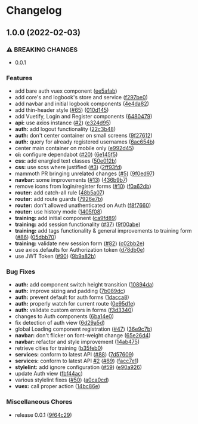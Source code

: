 # Changelog

## 1.0.0 (2022-02-03)


### ⚠ BREAKING CHANGES

* 0.0.1

### Features

* add bare auth vuex component ([ee5afab](https://github.com/clog-rocks/frontend/commit/ee5afab9ebd5626c082eabb23d92ec0bd625331d))
* add core's and logbook's store and service ([f297be0](https://github.com/clog-rocks/frontend/commit/f297be01df51a000275f081d72ac6d3d6247f8f4))
* add navbar and initial logbook components ([4e4da82](https://github.com/clog-rocks/frontend/commit/4e4da829d73c2e8b060a93b87900fe66fda6fe51))
* add thin-header style ([#65](https://github.com/clog-rocks/frontend/issues/65)) ([010d145](https://github.com/clog-rocks/frontend/commit/010d1452af8b9a07e468fb8564646b1cb84d8249))
* add Vuetify, Login and Register components ([6480479](https://github.com/clog-rocks/frontend/commit/64804797aea8761e42c6ac62b242664982a6a9d1))
* **api:** use axios instance ([#2](https://github.com/clog-rocks/frontend/issues/2)) ([e324d95](https://github.com/clog-rocks/frontend/commit/e324d954ebecc6045a88d097441c3915968b3a98))
* **auth:** add logout functionality ([22c3b48](https://github.com/clog-rocks/frontend/commit/22c3b48f1c6e307b22117753ff88b91dff548c96))
* **auth:** don't center container on small screens ([9f27612](https://github.com/clog-rocks/frontend/commit/9f27612c8f7a8e7f46c3091cc536c2957fba95eb))
* **auth:** query for already registered usernames ([6ac654b](https://github.com/clog-rocks/frontend/commit/6ac654b52af0401722488693ce49c5a3529694a6))
* center main container on mobile only ([e992d45](https://github.com/clog-rocks/frontend/commit/e992d45fadc3abe462a032f544dfb2cbfeb4e744))
* **ci:** configure dependabot ([#20](https://github.com/clog-rocks/frontend/issues/20)) ([6e145f5](https://github.com/clog-rocks/frontend/commit/6e145f59ae382e02bfb294e2cdde7e0e3b2d9092))
* **css:** add enargled text classes ([50e012b](https://github.com/clog-rocks/frontend/commit/50e012b1318eca5b043c5672b2c17005fba0a08f))
* **css:** use scss where justified ([#3](https://github.com/clog-rocks/frontend/issues/3)) ([2ff93fd](https://github.com/clog-rocks/frontend/commit/2ff93fdf0ea2849a7994d4f293109bbfef3d4e09))
* mammoth PR bringing unrelated changes ([#5](https://github.com/clog-rocks/frontend/issues/5)) ([9f0ed97](https://github.com/clog-rocks/frontend/commit/9f0ed97bf474c0f405900f4ebf4a34e86cceb2e4))
* **navbar:** some improvements ([#13](https://github.com/clog-rocks/frontend/issues/13)) ([436b9b7](https://github.com/clog-rocks/frontend/commit/436b9b7ca996f7df66b6c1240cc919d5aa14a745))
* remove icons from login/register forms ([#10](https://github.com/clog-rocks/frontend/issues/10)) ([f0a62db](https://github.com/clog-rocks/frontend/commit/f0a62db743e1bc664521341c2365ab217e6a682f))
* **router:** add catch-all rule ([48b5a07](https://github.com/clog-rocks/frontend/commit/48b5a07ba144ac65e1a0c541f07f5ac6e700bef8))
* **router:** add route guards ([7926e7b](https://github.com/clog-rocks/frontend/commit/7926e7b34b9e5d42c54b2f7da535e6db0acc804e))
* **router:** don't allowed unathenticated on Auth ([f8f7660](https://github.com/clog-rocks/frontend/commit/f8f7660c2033f46a017375ce1836f215874fa196))
* **router:** use history mode ([1405f08](https://github.com/clog-rocks/frontend/commit/1405f0879b4a81f5b29d29b47011c2acdfedfab9))
* **training:** add initial component ([ca9fd89](https://github.com/clog-rocks/frontend/commit/ca9fd89027a44630a19078213cd9d87d1823e670))
* **training:** add session functionality ([#37](https://github.com/clog-rocks/frontend/issues/37)) ([9f00abe](https://github.com/clog-rocks/frontend/commit/9f00abe33f0e77aba62698ab3059afdc05cc22b9))
* **training:** add tags functionality & general improvements to training form ([#86](https://github.com/clog-rocks/frontend/issues/86)) ([05dbb70](https://github.com/clog-rocks/frontend/commit/05dbb70f6044835de411795ae6508206c53855a6))
* **training:** validate new session form ([#82](https://github.com/clog-rocks/frontend/issues/82)) ([c02bb2e](https://github.com/clog-rocks/frontend/commit/c02bb2e26918e310d2fc3df4e2f78c04040c79cf))
* use axios.defaults for Authorization token ([d78db0e](https://github.com/clog-rocks/frontend/commit/d78db0ecd29c7e2e6c59515ff1619e3b7753db46))
* use JWT Token ([#90](https://github.com/clog-rocks/frontend/issues/90)) ([9b9a82b](https://github.com/clog-rocks/frontend/commit/9b9a82b43c8660d802eac6f07ac02ae749c412ca))


### Bug Fixes

* **auth:** add component switch height transition ([10894da](https://github.com/clog-rocks/frontend/commit/10894daa2b04c94d15d21b7f160532ed8a43fd96))
* **auth:** improve sizing and padding ([7b089dc](https://github.com/clog-rocks/frontend/commit/7b089dc4ae9ec61c3d87dd3cf1d1be3bdcb6fd00))
* **auth:** prevent default for auth forms ([1dacca8](https://github.com/clog-rocks/frontend/commit/1dacca823f6823f0c2cb9255c1ff5611b62b44c4))
* **auth:** properly watch for current route ([0e95d1e](https://github.com/clog-rocks/frontend/commit/0e95d1ebff6024f99929a01767c56ec377854f7e))
* **auth:** validate custom errors in forms ([f3d3340](https://github.com/clog-rocks/frontend/commit/f3d334062aa1c0436302e7192001521914a70f85))
* changes to Auth components ([6ba14e0](https://github.com/clog-rocks/frontend/commit/6ba14e0247c24403ffd0ec004b9b074644a6087d))
* fix detection of auth view ([6d29a5d](https://github.com/clog-rocks/frontend/commit/6d29a5d0e9d7d7c58ce461ddf5856c5929f4d57a))
* global Loading component registration ([#47](https://github.com/clog-rocks/frontend/issues/47)) ([36e9c7b](https://github.com/clog-rocks/frontend/commit/36e9c7bec05feff0ba59487ca05c73ac16b477fe))
* **navbar:** don't flicker on font-weight change ([65e26d4](https://github.com/clog-rocks/frontend/commit/65e26d47c1d672d7843386b614088af65c88fb1e))
* **navbar:** refactor and style improvement ([14ab475](https://github.com/clog-rocks/frontend/commit/14ab475568223f316edc91e143c438cce79901a3))
* retrieve cities for training ([b35feb0](https://github.com/clog-rocks/frontend/commit/b35feb03841b3aeee74f3035a4953dd3092406ca))
* **services:** conform to latest API ([#88](https://github.com/clog-rocks/frontend/issues/88)) ([7d57609](https://github.com/clog-rocks/frontend/commit/7d576092e8fc6e0eb81485f3a4f19f8e50886ca5))
* **services:** conform to latest API [#2](https://github.com/clog-rocks/frontend/issues/2) ([#89](https://github.com/clog-rocks/frontend/issues/89)) ([facc7e1](https://github.com/clog-rocks/frontend/commit/facc7e10a3a9005fc0b303c05457e1f39008341d))
* **stylelint:** add ignore configuration ([#59](https://github.com/clog-rocks/frontend/issues/59)) ([e90a926](https://github.com/clog-rocks/frontend/commit/e90a926c563c9ea67ac79e851ab1dd12723efe6c))
* update Auth view ([fbf44ac](https://github.com/clog-rocks/frontend/commit/fbf44ac3935a264a9d151da54244c6ddb2777342))
* various stylelint fixes ([#50](https://github.com/clog-rocks/frontend/issues/50)) ([a0ca0cd](https://github.com/clog-rocks/frontend/commit/a0ca0cdd02c0170d7eeeae03b5cbb79b997877df))
* **vuex:** call proper action ([14bc86e](https://github.com/clog-rocks/frontend/commit/14bc86e7c25c609c3606e5c7baccab3f6ea1a7ae))


### Miscellaneous Chores

* release 0.0.1 ([9f64c29](https://github.com/clog-rocks/frontend/commit/9f64c29bcd909b848b5c884573095172980e5eac))
